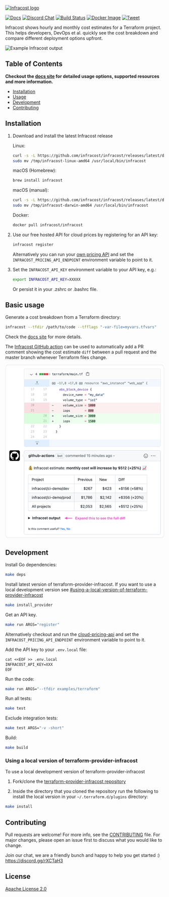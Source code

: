 <a href="https://www.infracost.io"><img src="https://raw.githubusercontent.com/infracost/infracost/master/assets/logo.svg" width=320 alt="Infracost logo" /></a>

<a href="https://www.infracost.io/docs/"><img alt="Docs" src="https://img.shields.io/badge/docs-blue"/></a>
<a href="https://discord.gg/rXCTaH3"><img alt="Discord Chat" src="https://img.shields.io/discord/746703155953270794.svg"/></a>
<a href="https://github.com/infracost/infracost/actions?query=workflow%3AGo+branch%3Amaster"><img alt="Build Status" src="https://img.shields.io/github/workflow/status/infracost/infracost/Go/master"/></a>
<a href="https://hub.docker.com/r/infracost/infracost/tags"><img alt="Docker Image" src="https://img.shields.io/docker/cloud/build/infracost/infracost"/></a>
<a href="https://twitter.com/intent/tweet?text=Get%20cost%20estimates%20for%20cloud%20infrastructure%20in%20pull%20requests!&url=https://www.infracost.io&hashtags=cloud,cost,aws,IaC,terraform"><img alt="Tweet" src="https://img.shields.io/twitter/url/http/shields.io.svg?style=social"/></a>

Infracost shows hourly and monthly cost estimates for a Terraform project. This helps developers, DevOps et al. quickly see the cost breakdown and compare different deployment options upfront.

<img src="https://raw.githubusercontent.com/infracost/infracost/master/assets/screenshot.png" width=600 alt="Example Infracost output" />

## Table of Contents

**Checkout the [docs site](https://www.infracost.io/docs/) for detailed usage options, supported resources and more information.**

* [Installation](#installation)
* [Usage](#basic-usage)
* [Development](#development)
* [Contributing](#contributing)

## Installation

1. Download and install the latest Infracost release

    Linux:
    ```sh
    curl -s -L https://github.com/infracost/infracost/releases/latest/download/infracost-linux-amd64.tar.gz | tar xz -C /tmp && \
    sudo mv /tmp/infracost-linux-amd64 /usr/local/bin/infracost
    ```

    macOS (Homebrew):
    ```sh
    brew install infracost
    ```

    macOS (manual):
    ```sh
    curl -s -L https://github.com/infracost/infracost/releases/latest/download/infracost-darwin-amd64.tar.gz | tar xz -C /tmp && \
    sudo mv /tmp/infracost-darwin-amd64 /usr/local/bin/infracost
    ```

    Docker:
    ```sh
    docker pull infracost/infracost
    ```

2.	Use our free hosted API for cloud prices by registering for an API key:
    ```sh
    infracost register
    ```

    Alternatively you can run your [own pricing API](https://github.com/infracost/cloud-pricing-api) and set the `INFRACOST_PRICING_API_ENDPOINT` environment variable to point to it.

3. Set the `INFRACOST_API_KEY` environment variable to your API key, e.g.:
    ```sh
    export INFRACOST_API_KEY=XXXXX
    ```
    Or persist it in your .zshrc or .bashrc file.

## Basic usage

Generate a cost breakdown from a Terraform directory:
```sh
infracost --tfdir /path/to/code --tfflags "-var-file=myvars.tfvars"
```

Check the [docs site](https://www.infracost.io/docs/) for more details.

The [Infracost GitHub action](https://github.com/marketplace/actions/run-infracost) can be used to automatically add a PR comment showing the cost estimate `diff` between a pull request and the master branch whenever Terraform files change.

<img src="https://raw.githubusercontent.com/infracost/infracost-gh-action/master/screenshot.png" width=600 alt="Example infracost diff usage" />

## Development

Install Go dependencies:
```sh
make deps
```

Install latest version of terraform-provider-infracost. If you want to use a local development version see [#using-a-local-version-of-terraform-provider-infracost](#using-a-local-version-of-terraform-provider-infracost)
```sh
make install_provider
```

Get an API key.
```sh
make run ARGS="register"
```
Alternatively checkout and run the [cloud-pricing-api](https://github.com/infracost/cloud-pricing-api) and set the `INFRACOST_PRICING_API_ENDPOINT` environment variable to point to it.

Add the API key to your `.env.local` file:
```
cat <<EOF >> .env.local
INFRACOST_API_KEY=XXX
EOF
```

Run the code:
```sh
make run ARGS="--tfdir examples/terraform"
```

Run all tests:
```sh
make test
```

Exclude integration tests:
```sh
make test ARGS="-v -short"
```

Build:
```sh
make build
```

### Using a local version of terraform-provider-infracost

To use a local development version of terraform-provider-infracost

1. Fork/clone the [terraform-provider-infracost repository](https://github.com/infracost/terraform-provider-infracost)

2. Inside the directory that you cloned the repository run the following to install the local version in your `~/.terraform.d/plugins` directory:
  ```sh
  make install
  ```

## Contributing

Pull requests are welcome! For more info, see the [CONTRIBUTING](CONTRIBUTING.md) file. For major changes, please open an issue first to discuss what you would like to change.

Join our chat, we are a friendly bunch and happy to help you get started :) https://discord.gg/rXCTaH3

## License

[Apache License 2.0](https://choosealicense.com/licenses/apache-2.0/)
